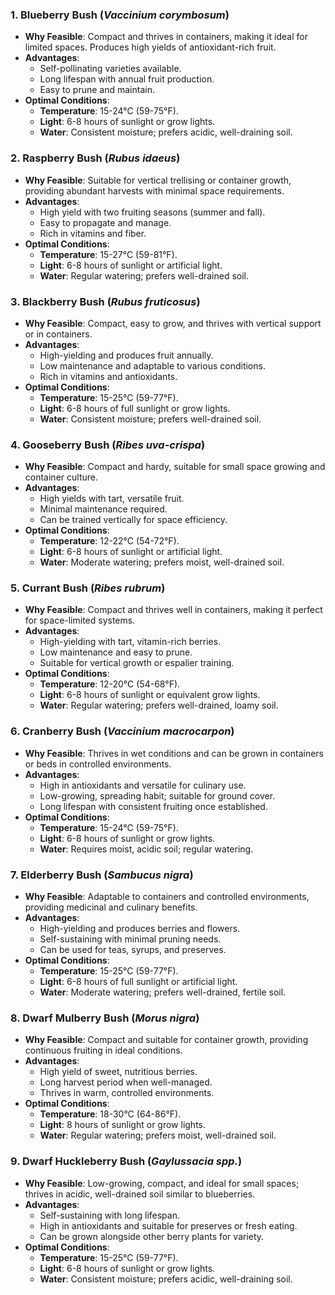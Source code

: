 ### **1. Blueberry Bush (*Vaccinium corymbosum*)**
- **Why Feasible**: Compact and thrives in containers, making it ideal for limited spaces. Produces high yields of antioxidant-rich fruit.
- **Advantages**:
  - Self-pollinating varieties available.
  - Long lifespan with annual fruit production.
  - Easy to prune and maintain.
- **Optimal Conditions**:
  - **Temperature**: 15-24°C (59-75°F).
  - **Light**: 6-8 hours of sunlight or grow lights.
  - **Water**: Consistent moisture; prefers acidic, well-draining soil.

### **2. Raspberry Bush (*Rubus idaeus*)**
- **Why Feasible**: Suitable for vertical trellising or container growth, providing abundant harvests with minimal space requirements.
- **Advantages**:
  - High yield with two fruiting seasons (summer and fall).
  - Easy to propagate and manage.
  - Rich in vitamins and fiber.
- **Optimal Conditions**:
  - **Temperature**: 15-27°C (59-81°F).
  - **Light**: 6-8 hours of sunlight or artificial light.
  - **Water**: Regular watering; prefers well-drained soil.

### **3. Blackberry Bush (*Rubus fruticosus*)**
- **Why Feasible**: Compact, easy to grow, and thrives with vertical support or in containers.
- **Advantages**:
  - High-yielding and produces fruit annually.
  - Low maintenance and adaptable to various conditions.
  - Rich in vitamins and antioxidants.
- **Optimal Conditions**:
  - **Temperature**: 15-25°C (59-77°F).
  - **Light**: 6-8 hours of full sunlight or grow lights.
  - **Water**: Consistent moisture; prefers well-drained soil.

### **4. Gooseberry Bush (*Ribes uva-crispa*)**
- **Why Feasible**: Compact and hardy, suitable for small space growing and container culture.
- **Advantages**:
  - High yields with tart, versatile fruit.
  - Minimal maintenance required.
  - Can be trained vertically for space efficiency.
- **Optimal Conditions**:
  - **Temperature**: 12-22°C (54-72°F).
  - **Light**: 6-8 hours of sunlight or artificial light.
  - **Water**: Moderate watering; prefers moist, well-drained soil.

### **5. Currant Bush (*Ribes rubrum*)**
- **Why Feasible**: Compact and thrives well in containers, making it perfect for space-limited systems.
- **Advantages**:
  - High-yielding with tart, vitamin-rich berries.
  - Low maintenance and easy to prune.
  - Suitable for vertical growth or espalier training.
- **Optimal Conditions**:
  - **Temperature**: 12-20°C (54-68°F).
  - **Light**: 6-8 hours of sunlight or equivalent grow lights.
  - **Water**: Regular watering; prefers well-drained, loamy soil.

### **6. Cranberry Bush (*Vaccinium macrocarpon*)**
- **Why Feasible**: Thrives in wet conditions and can be grown in containers or beds in controlled environments.
- **Advantages**:
  - High in antioxidants and versatile for culinary use.
  - Low-growing, spreading habit; suitable for ground cover.
  - Long lifespan with consistent fruiting once established.
- **Optimal Conditions**:
  - **Temperature**: 15-24°C (59-75°F).
  - **Light**: 6-8 hours of sunlight or grow lights.
  - **Water**: Requires moist, acidic soil; regular watering.

### **7. Elderberry Bush (*Sambucus nigra*)**
- **Why Feasible**: Adaptable to containers and controlled environments, providing medicinal and culinary benefits.
- **Advantages**:
  - High-yielding and produces berries and flowers.
  - Self-sustaining with minimal pruning needs.
  - Can be used for teas, syrups, and preserves.
- **Optimal Conditions**:
  - **Temperature**: 15-25°C (59-77°F).
  - **Light**: 6-8 hours of full sunlight or artificial light.
  - **Water**: Moderate watering; prefers well-drained, fertile soil.

### **8. Dwarf Mulberry Bush (*Morus nigra*)**
- **Why Feasible**: Compact and suitable for container growth, providing continuous fruiting in ideal conditions.
- **Advantages**:
  - High yield of sweet, nutritious berries.
  - Long harvest period when well-managed.
  - Thrives in warm, controlled environments.
- **Optimal Conditions**:
  - **Temperature**: 18-30°C (64-86°F).
  - **Light**: 8 hours of sunlight or grow lights.
  - **Water**: Regular watering; prefers moist, well-drained soil.

### **9. Dwarf Huckleberry Bush (*Gaylussacia spp.*)**
- **Why Feasible**: Low-growing, compact, and ideal for small spaces; thrives in acidic, well-drained soil similar to blueberries.
- **Advantages**:
  - Self-sustaining with long lifespan.
  - High in antioxidants and suitable for preserves or fresh eating.
  - Can be grown alongside other berry plants for variety.
- **Optimal Conditions**:
  - **Temperature**: 15-25°C (59-77°F).
  - **Light**: 6-8 hours of sunlight or grow lights.
  - **Water**: Consistent moisture; prefers acidic, well-draining soil.